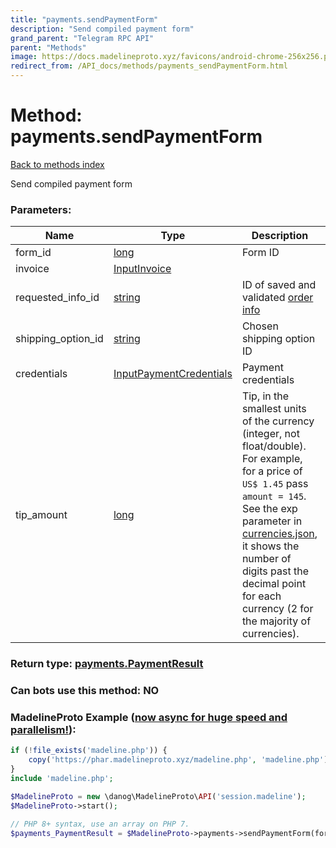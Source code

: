 ```yaml
---
title: "payments.sendPaymentForm"
description: "Send compiled payment form"
grand_parent: "Telegram RPC API"
parent: "Methods"
image: https://docs.madelineproto.xyz/favicons/android-chrome-256x256.png
redirect_from: /API_docs/methods/payments_sendPaymentForm.html
---
```

# Method: payments.sendPaymentForm
[Back to methods index](index.html)



Send compiled payment form

### Parameters:

| Name     |    Type       | Description | Required |
|----------|---------------|-------------|----------|
|form\_id|[long](/API_docs/types/long.html) | Form ID | Yes|
|invoice|[InputInvoice](/API_docs/types/InputInvoice.html) |  | Yes|
|requested\_info\_id|[string](/API_docs/types/string.html) | ID of saved and validated [order info](../constructors/payments.validatedRequestedInfo.html) | Optional|
|shipping\_option\_id|[string](/API_docs/types/string.html) | Chosen shipping option ID | Optional|
|credentials|[InputPaymentCredentials](/API_docs/types/InputPaymentCredentials.html) | Payment credentials | Yes|
|tip\_amount|[long](/API_docs/types/long.html) | Tip, in the smallest units of the currency (integer, not float/double). For example, for a price of `US$ 1.45` pass `amount = 145`. See the exp parameter in [currencies.json](https://core.telegram.org/bots/payments/currencies.json), it shows the number of digits past the decimal point for each currency (2 for the majority of currencies). | Optional|


### Return type: [payments.PaymentResult](/API_docs/types/payments.PaymentResult.html)

### Can bots use this method: **NO**


### MadelineProto Example ([now async for huge speed and parallelism!](https://docs.madelineproto.xyz/docs/ASYNC.html)):


```php
if (!file_exists('madeline.php')) {
    copy('https://phar.madelineproto.xyz/madeline.php', 'madeline.php');
}
include 'madeline.php';

$MadelineProto = new \danog\MadelineProto\API('session.madeline');
$MadelineProto->start();

// PHP 8+ syntax, use an array on PHP 7.
$payments_PaymentResult = $MadelineProto->payments->sendPaymentForm(form_id: long, invoice: InputInvoice, requested_info_id: 'string', shipping_option_id: 'string', credentials: InputPaymentCredentials, tip_amount: long, );
```

